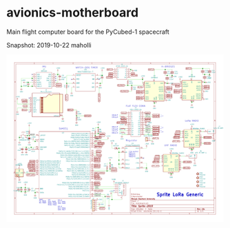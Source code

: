 # avionics-motherboard
Main flight computer board for the PyCubed-1 spacecraft

Snapshot: 2019-10-22 maholli
<p align="middle">
  <img width="600" src="https://github.com/spacecraft-design-lab-2019/avionics-motherboard/blob/master/Motherboard/mainboard.svg">
</p>
